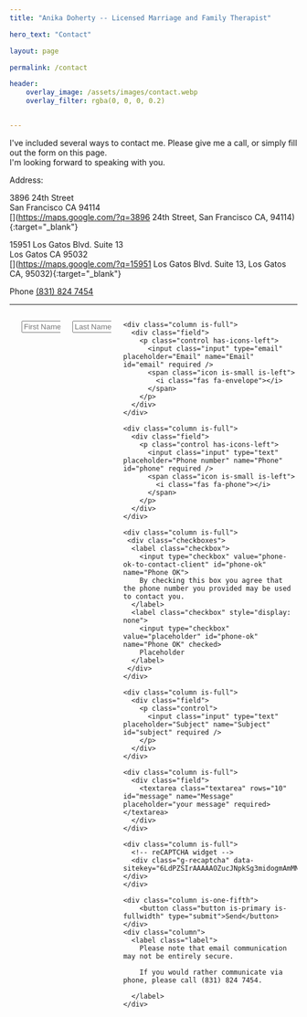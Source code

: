 ```yaml
---
title: "Anika Doherty -- Licensed Marriage and Family Therapist"

hero_text: "Contact"

layout: page

permalink: /contact

header:
    overlay_image: /assets/images/contact.webp
    overlay_filter: rgba(0, 0, 0, 0.2)


---
```


I've included several ways to contact me. Please give me a call, or simply fill out the form on this page.  
I'm looking forward to speaking with you.



Address:

3896 24th Street  
San Francisco CA 94114   
[<i class="fa-solid fa-map"></i>](https://maps.google.com/?q=3896 24th Street, San Francisco CA, 94114){:target="_blank"}

15951 Los Gatos Blvd. Suite 13  
Los Gatos CA 95032  
[<i class="fa-solid fa-map"></i>](https://maps.google.com/?q=15951 Los Gatos Blvd. Suite 13, Los Gatos CA, 95032){:target="_blank"}

Phone
[(831) 824 7454](tel:8318247454)


----



<div class="columns">
  <div class="column"></div>
  <div class="column is-four-fifths">

<form action="https://api.staticforms.xyz/submit" method="POST">
  <input type="hidden" name="apiKey" value="sf_ckijhfi4bne4a5974emhcn5b" />
  <input type="hidden" name="redirectTo" value="https://anikadoherty.com/thank-you">
  <input type="hidden" name="replyTo" value="">
  <input type="text" name="website" style="display: none" tabindex="-1" autocomplete="off" value="https://anikadoherty.com" />

  <!-- Your form fields -->
  <div class="columns is-multiline">
    <div class="column is-one-third"> 
      <div class="field">
        <p class="control has-icons-left" style="margin-bottom: 0px;">
          <input class="input" type="text" placeholder="First Name" name="First Name" id="first-name" required />
          <span class="icon is-small is-left">
            <i class="fas fa-user"></i>
          </span>
        </p>
      </div>
    </div>
    <div class="column is-two-thirds">
      <div class="field">
        <p class="control has-icons-left" style="margin-bottom: 0px;">
          <input class="input" type="text" placeholder="Last Name" name="Last Name" id="last-name" required/>
          <span class="icon is-small is-left">
            <i class="fas fa-user"></i>
          </span>
        </p>
      </div>
    </div>

    <div class="column is-full">
      <div class="field">
        <p class="control has-icons-left">
          <input class="input" type="email" placeholder="Email" name="Email" id="email" required />
          <span class="icon is-small is-left">
            <i class="fas fa-envelope"></i>
          </span>
        </p>
      </div>
    </div>

    <div class="column is-full">
      <div class="field">
        <p class="control has-icons-left">
          <input class="input" type="text" placeholder="Phone number" name="Phone" id="phone" required />
          <span class="icon is-small is-left">
            <i class="fas fa-phone"></i>
          </span>
        </p>
      </div>
    </div>

    <div class="column is-full">
     <div class="checkboxes">
      <label class="checkbox">
        <input type="checkbox" value="phone-ok-to-contact-client" id="phone-ok" name="Phone OK">
        By checking this box you agree that the phone number you provided may be used to contact you.
      </label>
      <label class="checkbox" style="display: none">
        <input type="checkbox" value="placeholder" id="phone-ok" name="Phone OK" checked>
        Placeholder
      </label>
     </div>
    </div>

    <div class="column is-full">
      <div class="field">
        <p class="control">
          <input class="input" type="text" placeholder="Subject" name="Subject" id="subject" required />
        </p>
      </div>
    </div>

    <div class="column is-full">
      <div class="field">
        <textarea class="textarea" rows="10" id="message" name="Message" placeholder="your message" required></textarea>
      </div>
    </div>

    <div class="column is-full">
      <!-- reCAPTCHA widget -->
      <div class="g-recaptcha" data-sitekey="6LdPZSIrAAAAAOZucJNpkSg3midogmAmMN5yVhXq"></div>
    </div>

    <div class="column is-one-fifth">
        <button class="button is-primary is-fullwidth" type="submit">Send</button>
    </div>
    <div class="column">
      <label class="label">
        Please note that email communication may not be entirely secure.
        
        If you would rather communicate via phone, please call (831) 824 7454.
        
      </label>
    </div>



  </div>


  <!-- Include reCAPTCHA JavaScript -->
  <script src="https://www.google.com/recaptcha/api.js" async defer></script>
</form>


  </div>
</div>

<script>
document.querySelector('form').addEventListener('submit', function(event) {
    const emailInput = document.getElementById('email');
    const replyToInput = document.querySelector('input[name="replyTo"]');
    if (emailInput && replyToInput) {
        replyToInput.value = emailInput.value;
    }
});
</script>
